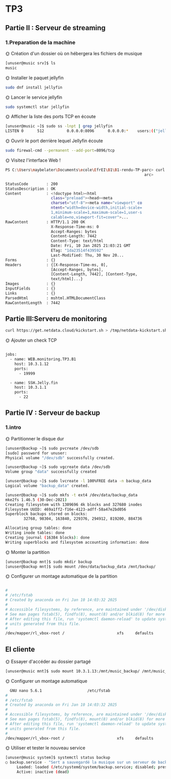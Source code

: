 # TP3 
## Partie II : Serveur de streaming
### 1.Preparation de la machine

🌞 Création d'un dossier où on hébergera les fichiers de musique

```bash
[unuser@music srv]$ ls
music
```

🌞 Installer le paquet jellyfin

```bash
sudo dnf install jellyfin
```

🌞 Lancer le service jellyfin

```bash
sudo systemctl star jellyfin
```

🌞 Afficher la liste des ports TCP en écoute

```bash
[unuser@music ~]$ sudo ss -lnpt | grep jellyfin
LISTEN 0      512          0.0.0.0:8096      0.0.0.0:*    users:(("jellyfin",pid=3997,fd=310))
```

🌞 Ouvrir le port derrière lequel Jellyfin écoute

```bash
sudo firewal-cmd --permanent --add-port=8096/tcp
```

🌞 Visitez l'interface Web !

```bash
PS C:\Users\maybelater\Documents\ecole\EfrEI\B1\B1-rendu-TP-parc> curl http://10.3.1.11:8096
                                                             arc>

StatusCode        : 200
StatusDescription : OK
Content           : <!doctype html><html
                    class="preload"><head><meta
                    charset="utf-8"><meta name="viewport" co 
                    ntent="width=device-width,initial-scale= 
                    1,minimum-scale=1,maximum-scale=1,user-s 
                    calable=no,viewport-fit=cover">...       
RawContent        : HTTP/1.1 200 OK
                    X-Response-Time-ms: 0
                    Accept-Ranges: bytes
                    Content-Length: 7442
                    Content-Type: text/html
                    Date: Fri, 10 Jan 2025 21:03:21 GMT      
                    ETag: "1da23514f439592"
                    Last-Modified: Thu, 30 Nov 20...
Forms             : {}
Headers           : {[X-Response-Time-ms, 0],
                    [Accept-Ranges, bytes],
                    [Content-Length, 7442], [Content-Type,   
                    text/html]...}
Images            : {}
InputFields       : {}
Links             : {}
ParsedHtml        : mshtml.HTMLDocumentClass
RawContentLength  : 7442

```

## Partie III:Serveru de monitoring

```bash
curl https://get.netdata.cloud/kickstart.sh > /tmp/netdata-kickstart.sh && sh /tmp/netdata-kickstart.sh --no-updates --stable-channel --disable-telemetry

```

🌞 Ajouter un check TCP

```bash

jobs:
  - name: WEB.monitoring.TP3.B1
    host: 10.3.1.12
    ports:
      - 19999

  - name: SSH.Jelly.fin
    host: 10.3.1.1
    ports:
      - 22
```

## Partie IV : Serveur de backup

### 1.intro

🌞 Partitionner le disque dur
```bash
[unuser@backup ~]$ sudo pvcreate /dev/sdb
[sudo] password for unuser:
Physical volume "/dev/sdb" successfully created.

[unuser@backup ~]$ sudo vgcreate data /dev/sdb
Volume group "data" successfully created

[unuser@backup ~]$ sudo lvcreate -l 100%FREE data -n backup_data
Logical volume "backup_data" created.

[unuser@backup ~]$ sudo mkfs -t ext4 /dev/data/backup_data
mke2fs 1.46.5 (30-Dec-2021)
Creating filesystem with 1309696 4k blocks and 327680 inodes
Filesystem UUID: 469a1ff2-f16e-4123-adff-58a47e2bd056
Superblock backups stored on blocks:
        32768, 98304, 163840, 229376, 294912, 819200, 884736

Allocating group tables: done
Writing inode tables: done
Creating journal (16384 blocks): done
Writing superblocks and filesystem accounting information: done
```

🌞 Monter la partition
```bash
[unuser@backup mnt]$ sudo mkdir backup
[unuser@backup mnt]$ sudo mount /dev/data/backup_data /mnt/backup/
```

🌞 Configurer un montage automatique de la partition

```bash

#
# /etc/fstab
# Created by anaconda on Fri Jan 10 14:03:32 2025
#
# Accessible filesystems, by reference, are maintained under '/dev/disk/'.
# See man pages fstab(5), findfs(8), mount(8) and/or blkid(8) for more info.#
# After editing this file, run 'systemctl daemon-reload' to update systemd
# units generated from this file.
#
/dev/mapper/rl_vbox-root /                       xfs     defaults        0 0UUID=edd507b4-c0c0-4aee-b99e-a56b0d3a6c0a /boot                   xfs     d>/dev/mapper/rl_vbox-swap none                    swap    defaults        0 0/dev/data/backup_data /mnt/backup                ext4    defaults        0 >
```


## El cliente

🌞 Essayer d'accéder au dossier partagé
```bash
[unuser@music mnt]$ sudo mount 10.3.1.13:/mnt/music_backup/ /mnt/music_backup/
```
🌞 Configurer un montage automatique
```bash
  GNU nano 5.6.1                    /etc/fstab
#
# /etc/fstab
# Created by anaconda on Fri Jan 10 14:03:32 2025
#
# Accessible filesystems, by reference, are maintained under '/dev/disk/'.
# See man pages fstab(5), findfs(8), mount(8) and/or blkid(8) for more info.#
# After editing this file, run 'systemctl daemon-reload' to update systemd
# units generated from this file.
#
/dev/mapper/rl_vbox-root /                       xfs     defaults        0 0UUID=edd507b4-c0c0-4aee-b99e-a56b0d3a6c0a /boot                   xfs     d>/dev/mapper/rl_vbox-swap none                    swap    defaults        0 010.3.1.13:/mnt/music_backup/ /mnt/music_backup   nfs     defaults        0 0
```

🌞 Utiliser et tester le nouveau service

```bash
[unuser@music system]$ systemctl status backup
○ backup.service - "Sert a sauvegardé la musique sur un serveur de backup"
     Loaded: loaded (/etc/systemd/system/backup.service; disabled; preset: >
     Active: inactive (dead)

```